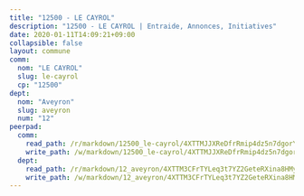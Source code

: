 ```yaml
---
title: "12500 - LE CAYROL"
description: "12500 - LE CAYROL | Entraide, Annonces, Initiatives"
date: 2020-01-11T14:09:21+09:00
collapsible: false
layout: commune
comm:
  nom: "LE CAYROL"
  slug: le-cayrol
  cp: "12500"
dept:
  nom: "Aveyron"
  slug: aveyron
  num: "12"
peerpad:
  comm:
    read_path: /r/markdown/12500_le-cayrol/4XTTMJJXReDfrRmip4dz5n7dgorYWJa3ejtJ2qUtuVXfyixS1
    write_path: /w/markdown/12500_le-cayrol/4XTTMJJXReDfrRmip4dz5n7dgorYWJa3ejtJ2qUtuVXfyixS1-K3TgUnke9giGVH8q6w73EpcLR9EQY3ny9Vkv4VuwxgWtMTaNkbgBcAVyohSmBUbvWam6cdAMjcKK3ZMymZrfaNfNL2N3RAZx9P7H7BAsm3ViPRYf8mWPjsM59ngvfbbFU4joef5f
  dept:
    read_path: /r/markdown/12_aveyron/4XTTM3CFrTYLeq3t7YZ2GeteRXina8HMy585xLdATaEm28gJq
    write_path: /w/markdown/12_aveyron/4XTTM3CFrTYLeq3t7YZ2GeteRXina8HMy585xLdATaEm28gJq-K3TgUfu3tdsvnJNzfCjLcQBm4uQ83gag77qnaAo9pjUvbpQyfAVAxJdyULKffeJFVcGHHVraYZNVQhiGBeBUKBFLy2Vr8dapgU6tQCmoJQ6dgnoqRGmK9bSxqhW9VArfxRuTPcgV
---
```


